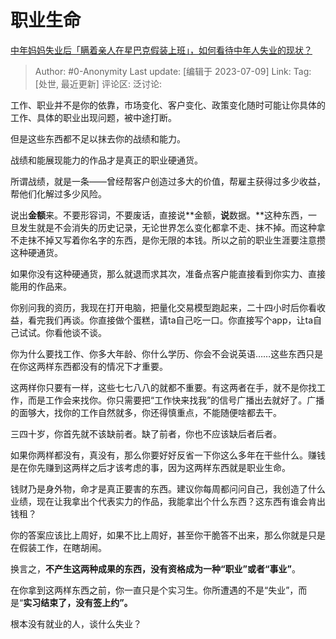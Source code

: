# 职业生命
[中年妈妈失业后「瞒着亲人在星巴克假装上班」，如何看待中年人失业的现状？](https://www.zhihu.com/question/610628297/answer/3110051471)

> Author: #0-Anonymity
> Last update: [编辑于 2023-07-09]
> Link:
> Tag: [处世, 最近更新]
> 评论区:
> 泛讨论:

工作、职业并不是你的依靠，市场变化、客户变化、政策变化随时可能让你具体的工作、具体的职业出现问题，被中途打断。

但是这些东西都不足以抹去你的战绩和能力。

战绩和能展现能力的作品才是真正的职业硬通货。

所谓战绩，就是一条——曾经帮客户创造过多大的价值，帮雇主获得过多少收益，帮他们化解过多少风险。

说出**金额**来。不要形容词，不要废话，直接说**金额，**说**数据。**这种东西，一旦发生就是不会消失的历史记录，无论世界怎么变化都拿不走、抹不掉。而这种拿不走抹不掉又写着你名字的东西，是你无限的本钱。所以之前的职业生涯要注意攒这种硬通货。

如果你没有这种硬通货，那么就退而求其次，准备点客户能直接看到你实力、直接能用的作品来。

你别问我的资历，我现在打开电脑，把量化交易模型跑起来，二十四小时后你看收益，看完我们再谈。你直接做个蛋糕，请ta自己吃一口。你直接写个app，让ta自己试试。你看他谈不谈。

你为什么要找工作、你多大年龄、你什么学历、你会不会说英语……这些东西只是在你这两样东西都没有的情况下才重要。

这两样你只要有一样，这些七七八八的就都不重要。有这两者在手，就不是你找工作，而是工作会来找你。你只需要把“工作快来找我”的信号广播出去就好了。广播的面够大，找你的工作自然就多，你还得慎重点，不能随便啥都去干。

三四十岁，你首先就不该缺前者。缺了前者，你也不应该缺后者后者。

如果你两样都没有，真没有，那么你要好好反省一下你这么多年在干些什么。赚钱是在你先赚到这两样之后才该考虑的事，因为这两样东西就是职业生命。

钱财乃是身外物，命才是真正要害的东西。建议你每周都问问自己，我创造了什么业绩，现在让我拿出个代表实力的作品，我能拿出个什么东西？这东西有谁会肯出钱租？

你的答案应该比上周好，如果不比上周好，甚至你干脆答不出来，那么你就是只是在假装工作，在瞎胡闹。

换言之，**不产生这两种成果的东西，没有资格成为一种“职业”或者“事业”**。

在你拿到这两样东西之前，你一直只是个实习生。你所遭遇的不是“失业”，而是“**实习结束了，没有签上约”。**

根本没有就业的人，谈什么失业？